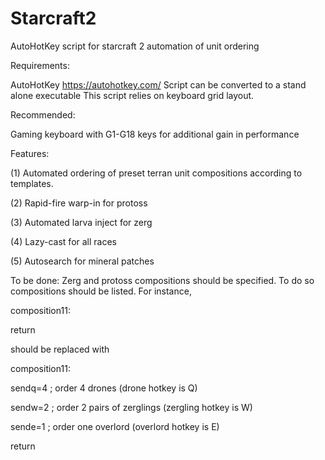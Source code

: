 # Starcraft2

AutoHotKey script for starcraft 2 automation of unit ordering


Requirements:

AutoHotKey https://autohotkey.com/ 
Script can be converted to a stand alone executable
This script relies on keyboard grid layout. 


Recommended:

Gaming keyboard with G1-G18 keys for additional gain in performance


Features:

(1) Automated ordering of preset terran unit compositions according to templates.  

(2) Rapid-fire warp-in for protoss

(3) Automated larva inject for zerg

(4) Lazy-cast for all races

(5) Autosearch for mineral patches


To be done:
Zerg and protoss compositions should be specified. To do so 
compositions should be listed. For instance, 

composition11:

return

should be replaced with 

composition11:

sendq=4    ; order 4 drones (drone hotkey is Q)

sendw=2    ; order 2 pairs of zerglings (zergling hotkey is W)

sende=1    ; order one overlord (overlord hotkey is E)

return     






